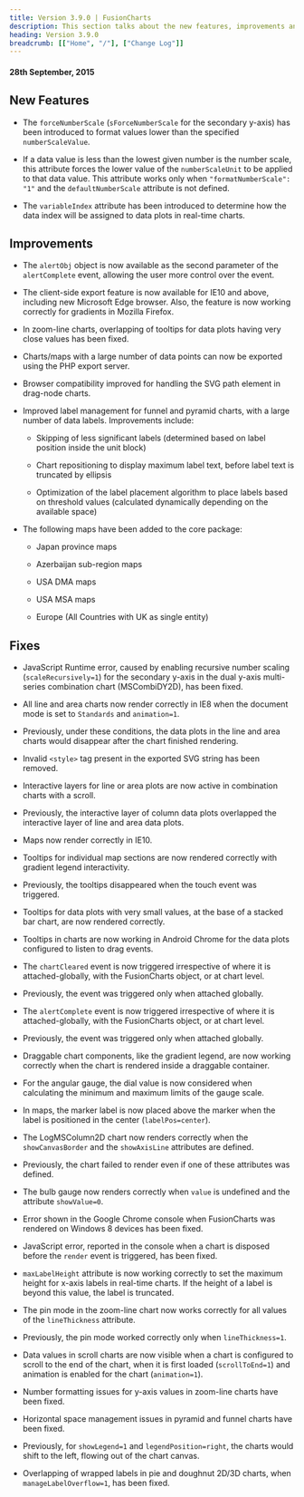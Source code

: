 ```yaml
---
title: Version 3.9.0 | FusionCharts
description: This section talks about the new features, improvements and fixes for v3.9.0.
heading: Version 3.9.0
breadcrumb: [["Home", "/"], ["Change Log"]]
---
```


#### 28th September, 2015

## New Features

* The `forceNumberScale` (`sForceNumberScale` for the secondary y-axis) has been introduced to format values lower than the specified `numberScaleValue`.

* If a data value is less than the lowest given number is the number scale, this attribute forces the lower value of the `numberScaleUnit` to be applied to that data value. This attribute works only when `"formatNumberScale": "1"` and the `defaultNumberScale` attribute is not defined.

* The `variableIndex` attribute has been introduced to determine how the data index will be assigned to data plots in real-time charts.

## Improvements

* The `alertObj` object is now available as the second parameter of the `alertComplete` event, allowing the user more control over the event.

* The client-side export feature is now available for IE10 and above, including new Microsoft Edge browser. Also, the feature is now working correctly for gradients in Mozilla Firefox.

* In zoom-line charts, overlapping of tooltips for data plots having very close values has been fixed.

* Charts/maps with a large number of data points can now be exported using the PHP export server.

* Browser compatibility improved for handling the SVG path element in drag-node charts.

* Improved label management for funnel and pyramid charts, with a large number of data labels. Improvements include:

    * Skipping of less significant labels (determined based on label position inside the unit block)

    * Chart repositioning to display maximum label text, before label text is truncated by ellipsis

    * Optimization of the label placement algorithm to place labels based on threshold values (calculated dynamically depending on the available space)

* The following maps have been added to the core package:

    * Japan province maps

    * Azerbaijan sub-region maps

    * USA DMA maps

    * USA MSA maps

    * Europe (All Countries with UK as single entity)

## Fixes

* JavaScript Runtime error, caused by enabling recursive number scaling (`scaleRecursively=1`) for the secondary y-axis in the dual y-axis multi-series combination chart (MSCombiDY2D), has been fixed.

* All line and area charts now render correctly in IE8 when the document mode is set to `Standards` and `animation=1`.

* Previously, under these conditions, the data plots in the line and area charts would disappear after the chart finished rendering.

* Invalid `<style>` tag present in the exported SVG string has been removed.

* Interactive layers for line or area plots are now active in combination charts with a scroll. 

* Previously, the interactive layer of column data plots overlapped the interactive layer of line and area data plots.

* Maps now render correctly in IE10.

* Tooltips for individual map sections are now rendered correctly with gradient legend interactivity. 

* Previously, the tooltips disappeared when the touch event was triggered.

* Tooltips for data plots with very small values, at the base of a stacked bar chart, are now rendered correctly.

* Tooltips in charts are now working in Android Chrome for the data plots configured to listen to drag events.

* The `chartCleared` event is now triggered irrespective of where it is attached-globally, with the FusionCharts object, or at chart level. 

* Previously, the event was triggered only when attached globally.

* The `alertComplete` event is now triggered irrespective of where it is attached-globally, with the FusionCharts object, or at chart level. 

* Previously, the event was triggered only when attached globally.

* Draggable chart components, like the gradient legend, are now working correctly when the chart is rendered inside a draggable container.

* For the angular gauge, the dial value is now considered when calculating the minimum and maximum limits of the gauge scale.

* In maps, the marker label is now placed above the marker when the label is positioned in the center (`labelPos=center`).

* The LogMSColumn2D chart now renders correctly when the `showCanvasBorder` and the `showAxisLine` attributes are defined. 

* Previously, the chart failed to render even if one of these attributes was defined.

* The bulb gauge now renders correctly when `value` is undefined and the attribute `showValue=0`.

* Error shown in the Google Chrome console when FusionCharts was rendered on Windows 8 devices has been fixed.

* JavaScript error, reported in the console when a chart is disposed before the `render` event is triggered, has been fixed.

* `maxLabelHeight` attribute is now working correctly to set the maximum height for x-axis labels in real-time charts. If the height of a label is beyond this value, the label is truncated.

* The pin mode in the zoom-line chart now works correctly for all values of the `lineThickness` attribute. 

* Previously, the pin mode worked correctly only when `lineThickness=1`.

* Data values in scroll charts are now visible when a chart is configured to scroll to the end of the chart, when it is first loaded (`scrollToEnd=1`) and animation is enabled for the chart (`animation=1`).

* Number formatting issues for y-axis values in zoom-line charts have been fixed.

* Horizontal space management issues in pyramid and funnel charts have been fixed. 

* Previously, for `showLegend=1` and `legendPosition=right`, the charts would shift to the left, flowing out of the chart canvas.

* Overlapping of wrapped labels in pie and doughnut 2D/3D charts, when `manageLabelOverflow=1`, has been fixed.